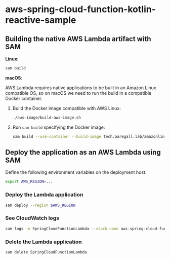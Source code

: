 # aws-spring-cloud-function-kotlin-reactive-sample

## Building the native AWS Lambda artifact with SAM

**Linux**:

````bash
sam build
````

**macOS**:

AWS Lambda requires native applications to be built in an Amazon Linux compatible OS, so on macOS we need to run the build
in a compatible Docker container.

1. Build the Docker image compatible with AWS Linux:

    ````bash
    ./aws-image/build-aws-image.sh
    ````

2. Run `sam build` specifying the Docker image:

    ````bash
    sam build --use-container --build-image tech.aaregall.lab/amazonlinux-graalvm:latest
    ````

## Deploy the application as an AWS Lambda using SAM

Define the following environment variables on the deployment host.

````bash
export AWS_REGION=...
````

### Deploy the Lambda application

````bash
sam deploy --region $AWS_REGION
````

### See CloudWatch logs

````bash
sam logs -n SpringCloudFunctionLambda --stack-name aws-spring-cloud-function-kotlin-reactive-sample
````

### Delete the Lambda application

````bash
sam delete SpringCloudFunctionLambda
````